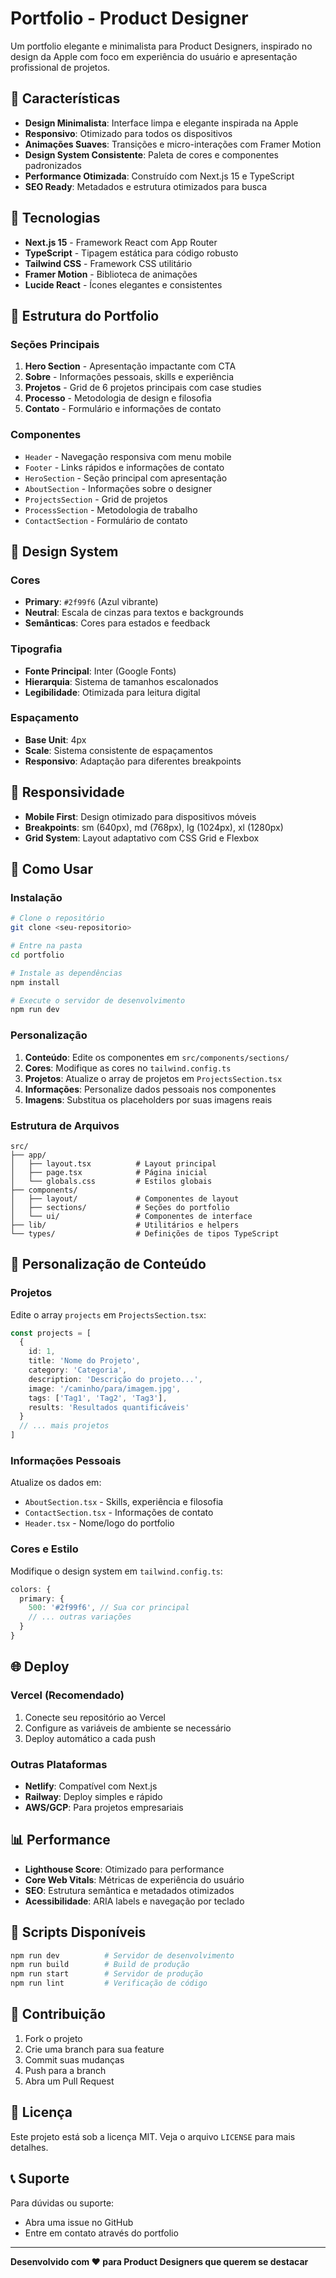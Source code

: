 # Portfolio - Product Designer

Um portfolio elegante e minimalista para Product Designers, inspirado no design da Apple com foco em experiência do usuário e apresentação profissional de projetos.

## 🎨 Características

- **Design Minimalista**: Interface limpa e elegante inspirada na Apple
- **Responsivo**: Otimizado para todos os dispositivos
- **Animações Suaves**: Transições e micro-interações com Framer Motion
- **Design System Consistente**: Paleta de cores e componentes padronizados
- **Performance Otimizada**: Construído com Next.js 15 e TypeScript
- **SEO Ready**: Metadados e estrutura otimizados para busca

## 🚀 Tecnologias

- **Next.js 15** - Framework React com App Router
- **TypeScript** - Tipagem estática para código robusto
- **Tailwind CSS** - Framework CSS utilitário
- **Framer Motion** - Biblioteca de animações
- **Lucide React** - Ícones elegantes e consistentes

## 🎯 Estrutura do Portfolio

### Seções Principais

1. **Hero Section** - Apresentação impactante com CTA
2. **Sobre** - Informações pessoais, skills e experiência
3. **Projetos** - Grid de 6 projetos principais com case studies
4. **Processo** - Metodologia de design e filosofia
5. **Contato** - Formulário e informações de contato

### Componentes

- `Header` - Navegação responsiva com menu mobile
- `Footer` - Links rápidos e informações de contato
- `HeroSection` - Seção principal com apresentação
- `AboutSection` - Informações sobre o designer
- `ProjectsSection` - Grid de projetos
- `ProcessSection` - Metodologia de trabalho
- `ContactSection` - Formulário de contato

## 🎨 Design System

### Cores

- **Primary**: `#2f99f6` (Azul vibrante)
- **Neutral**: Escala de cinzas para textos e backgrounds
- **Semânticas**: Cores para estados e feedback

### Tipografia

- **Fonte Principal**: Inter (Google Fonts)
- **Hierarquia**: Sistema de tamanhos escalonados
- **Legibilidade**: Otimizada para leitura digital

### Espaçamento

- **Base Unit**: 4px
- **Scale**: Sistema consistente de espaçamentos
- **Responsivo**: Adaptação para diferentes breakpoints

## 📱 Responsividade

- **Mobile First**: Design otimizado para dispositivos móveis
- **Breakpoints**: sm (640px), md (768px), lg (1024px), xl (1280px)
- **Grid System**: Layout adaptativo com CSS Grid e Flexbox

## 🚀 Como Usar

### Instalação

```bash
# Clone o repositório
git clone <seu-repositorio>

# Entre na pasta
cd portfolio

# Instale as dependências
npm install

# Execute o servidor de desenvolvimento
npm run dev
```

### Personalização

1. **Conteúdo**: Edite os componentes em `src/components/sections/`
2. **Cores**: Modifique as cores no `tailwind.config.ts`
3. **Projetos**: Atualize o array de projetos em `ProjectsSection.tsx`
4. **Informações**: Personalize dados pessoais nos componentes
5. **Imagens**: Substitua os placeholders por suas imagens reais

### Estrutura de Arquivos

```
src/
├── app/
│   ├── layout.tsx          # Layout principal
│   ├── page.tsx            # Página inicial
│   └── globals.css         # Estilos globais
├── components/
│   ├── layout/             # Componentes de layout
│   ├── sections/           # Seções do portfolio
│   └── ui/                 # Componentes de interface
├── lib/                    # Utilitários e helpers
└── types/                  # Definições de tipos TypeScript
```

## 📝 Personalização de Conteúdo

### Projetos

Edite o array `projects` em `ProjectsSection.tsx`:

```typescript
const projects = [
  {
    id: 1,
    title: 'Nome do Projeto',
    category: 'Categoria',
    description: 'Descrição do projeto...',
    image: '/caminho/para/imagem.jpg',
    tags: ['Tag1', 'Tag2', 'Tag3'],
    results: 'Resultados quantificáveis'
  }
  // ... mais projetos
]
```

### Informações Pessoais

Atualize os dados em:
- `AboutSection.tsx` - Skills, experiência e filosofia
- `ContactSection.tsx` - Informações de contato
- `Header.tsx` - Nome/logo do portfolio

### Cores e Estilo

Modifique o design system em `tailwind.config.ts`:

```typescript
colors: {
  primary: {
    500: '#2f99f6', // Sua cor principal
    // ... outras variações
  }
}
```

## 🌐 Deploy

### Vercel (Recomendado)

1. Conecte seu repositório ao Vercel
2. Configure as variáveis de ambiente se necessário
3. Deploy automático a cada push

### Outras Plataformas

- **Netlify**: Compatível com Next.js
- **Railway**: Deploy simples e rápido
- **AWS/GCP**: Para projetos empresariais

## 📊 Performance

- **Lighthouse Score**: Otimizado para performance
- **Core Web Vitals**: Métricas de experiência do usuário
- **SEO**: Estrutura semântica e metadados otimizados
- **Acessibilidade**: ARIA labels e navegação por teclado

## 🔧 Scripts Disponíveis

```bash
npm run dev          # Servidor de desenvolvimento
npm run build        # Build de produção
npm run start        # Servidor de produção
npm run lint         # Verificação de código
```

## 🤝 Contribuição

1. Fork o projeto
2. Crie uma branch para sua feature
3. Commit suas mudanças
4. Push para a branch
5. Abra um Pull Request

## 📄 Licença

Este projeto está sob a licença MIT. Veja o arquivo `LICENSE` para mais detalhes.

## 📞 Suporte

Para dúvidas ou suporte:
- Abra uma issue no GitHub
- Entre em contato através do portfolio

---

**Desenvolvido com ❤️ para Product Designers que querem se destacar**
